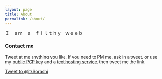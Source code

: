 ```yaml
---
layout: page
title: About
permalink: /about/
---
```


Ｉ　ａｍ　ａ　ｆｉｌｔｈｙ　ｗｅｅｂ

### Contact me

Tweet at me anything you like.
If you need to PM me, ask in a tweet, or use my [public PGP key](https://keybase.io/sorashi/pgp_keys.asc) and a [text hosting service](https://pastebin.com/), then tweet me the link.

<a href="https://twitter.com/intent/tweet?screen_name=itsSorashi&ref_src=twsrc%5Etfw" class="twitter-mention-button" data-show-count="false">Tweet to @itsSorashi</a><script async src="https://platform.twitter.com/widgets.js" charset="utf-8"></script>